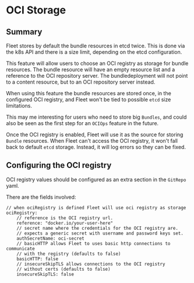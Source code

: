# OCI Storage

## Summary

Fleet stores by default the bundle resources in etcd twice. This is done via the k8s API and there is a size limit, depending on the etcd configuration.

This feature will allow users to choose an OCI registry as storage for bundle resources. The bundle resource will have an empty resource list and a reference to the OCI repository server. The bundledeployment will not point to a content resource, but to an OCI repository server instead.

When using this feature the bundle resources are stored once, in the configured OCI registry, and Fleet won't be tied to possible `etcd` size limitations.

This may me interesting for users who need to store big `Bundles`, and could also be seen as the first step for an `OCIOps` feature in the future.

Once the OCI registry is enabled, Fleet will use it as the source for storing `Bundle` resources. 
When Fleet can't access the OCI registry, it won't fall back to default `etcd` storage. Instead, it will log errors so they can be fixed.

## Configuring the OCI registry

OCI registry values should be configured as an extra section in the `GitRepo` yaml.

There are the fields involved:
```
// when ociRegistry is defined Fleet will use oci registry as storage
ociRegistry:
    // reference is the OCI registry url.
    reference: "docker.io/your-user-here"
    // secret name where the credentials for the OCI registry are.
    // expects a generic secret with username and password keys set.
    authSecretName: oci-secret
    // basicHTTP allows Fleet to uses basic http connections to communicate
    // with the registry (defaults to false)
    basicHTTP: false
    // insecureSkipTLS allows connections to the OCI registry
    // without certs (defaults to false)
    insecureSkipTLS: false
```

